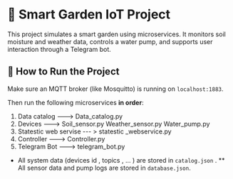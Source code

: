 # 🌱 Smart Garden IoT Project

This project simulates a smart garden using microservices. It monitors soil moisture and weather data, controls a water pump, and supports user interaction through a Telegram bot.


## 🚀 How to Run the Project

Make sure an MQTT broker (like Mosquitto) is running on `localhost:1883`.

Then run the following microservices **in order**:

1. Data catalog --->  Data_catalog.py
2. Devices --->  Soil_sensor.py     Weather_sensor.py    Water_pump.py
3. Statestic web servise --- > statestic _webservice.py
4. Controller ---> Controller.py
5. Telegram Bot --->  telegram_bot.py


* All system data (devices id , topics , ... ) are stored in `catalog.json` .
** All sensor data and pump logs are stored in `database.json`.